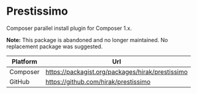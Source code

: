 # Prestissimo

Composer parallel install plugin for Composer 1.x.

**Note:** This package is abandoned and no longer maintained. No replacement package was suggested.

| Platform | Url                                                              |
|----------|------------------------------------------------------------------|
| Composer | https://packagist.org/packages/hirak/prestissimo                 |
| GitHub   | https://github.com/hirak/prestissimo                             |
